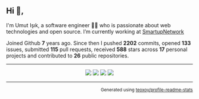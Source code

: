 ## Hi 👋, 
I'm Umut Işık, a software engineer 👨‍💻 who is passionate about web technologies and open source. I’m currently working at [SmartupNetwork](https://smartup.network/)

Joined Github **7** years ago. Since then I pushed **2202** commits, opened **133** issues, submitted **115** pull requests, received **588** stars across **17** personal projects and contributed to **26** public repositories.

<hr />
<p align="center">
    <a href="https://twitter.com/umutphp" alt="Twitter"><img src="https://raw.githubusercontent.com/umutphp/umutphp/master/twitter-fill.svg"></a>
    <a href="https://www.linkedin.com/in/isikumut/" alt="Linkedin"><img src="https://raw.githubusercontent.com/umutphp/umutphp/master/linkedin-fill.svg"></a>
    <a href="mailto:umutphp@gmail.com.com" alt="Contact me"><img src="https://raw.githubusercontent.com/umutphp/umutphp/master/mail-fill.svg"></a>
    <a href="https://umuts.info" alt="My site"><img src="https://raw.githubusercontent.com/umutphp/umutphp/master/external-link-line.svg"></a>
</p>
<hr />

<p align="right"><sub>Generated using <a href="https://github.com/marketplace/actions/profile-readme-stats">teoxoy/profile-readme-stats</a></sub></p>
